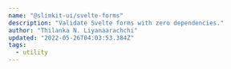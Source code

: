```yaml
---
name: "@slimkit-ui/svelte-forms"
description: "Validate Svelte forms with zero dependencies."
author: "Thilanka N. Liyanaarachchi"
updated: "2022-05-26T04:03:53.384Z"
tags: 
  - utility
---
```

